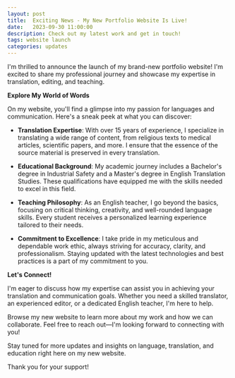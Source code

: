 ```yaml
---
layout: post
title:  Exciting News - My New Portfolio Website Is Live!
date:   2023-09-30 11:00:00
description: Check out my latest work and get in touch!
tags: website launch
categories: updates
---
```


I'm thrilled to announce the launch of my brand-new portfolio website! I'm excited to share my professional journey and showcase my expertise in translation, editing, and teaching.

**Explore My World of Words**

On my website, you'll find a glimpse into my passion for languages and communication. Here's a sneak peek at what you can discover:

- **Translation Expertise**: With over 15 years of experience, I specialize in translating a wide range of content, from religious texts to medical articles, scientific papers, and more. I ensure that the essence of the source material is preserved in every translation.

- **Educational Background**: My academic journey includes a Bachelor's degree in Industrial Safety and a Master's degree in English Translation Studies. These qualifications have equipped me with the skills needed to excel in this field.

- **Teaching Philosophy**: As an English teacher, I go beyond the basics, focusing on critical thinking, creativity, and well-rounded language skills. Every student receives a personalized learning experience tailored to their needs.

- **Commitment to Excellence**: I take pride in my meticulous and dependable work ethic, always striving for accuracy, clarity, and professionalism. Staying updated with the latest technologies and best practices is a part of my commitment to you.

**Let's Connect!**

I'm eager to discuss how my expertise can assist you in achieving your translation and communication goals. Whether you need a skilled translator, an experienced editor, or a dedicated English teacher, I'm here to help.

Browse my new website to learn more about my work and how we can collaborate. Feel free to reach out—I'm looking forward to connecting with you!

Stay tuned for more updates and insights on language, translation, and education right here on my new website.

Thank you for your support!
